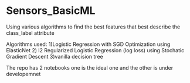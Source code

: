 # Sensors_BasicML

Using various algorithms to find the best features that best describe the class_label attribute

Algorithms used:
1)Logistic Regression with SGD Optimization using ElasticNet
2) l2 Regularized Logistic Regression (log loss) using Stochatic Gradient Descent
3)vanilla decision tree

The repo has 2 notebooks one is the ideal one and the other is under developemnet
